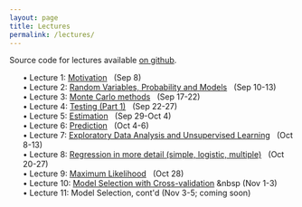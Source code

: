 ```yaml
---
layout: page
title: Lectures
permalink: /lectures/
---
```


<style>
ul{counter-reset: item;list-style-type:none;}
ul li:before{content:'• Lecture 'counter(item, decimal)': ';counter-increment:item;}
</style>

Source code for lectures available [on github](https://github.com/kdlevin-uwstat/STAT340-Fall2021/tree/master/lecs).

 - [Motivation](../lecs/01) &nbsp; (Sep 8)
 - [Random Variables, Probability and Models](../lecs/02) &nbsp; (Sep 10-13)
 - [Monte Carlo methods](../lecs/03) &nbsp; (Sep 17-22)
 - [Testing (Part 1)](../lecs/04) &nbsp; (Sep 22-27)
 - [Estimation](../lecs/05) &nbsp; (Sep 29-Oct 4)
 - [Prediction](../lecs/06) &nbsp; (Oct 4-6)
 - [Exploratory Data Analysis and Unsupervised Learning](../lecs/07) &nbsp; (Oct 8-13)
 - [Regression in more detail (simple, logistic, multiple)](../lecs/08) &nbsp; (Oct 20-27)
 - [Maximum Likelihood](../lecs/09) &nbsp; (Oct 28)
 - [Model Selection with Cross-validation](../lecs/10)  &nbsp (Nov 1-3)
 - Model Selection, cont'd (Nov 3-5; coming soon)
